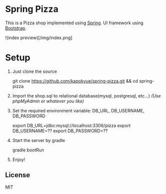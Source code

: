 # Spring Pizza
This is a Pizza shop implemented using [Spring](https://spring.io/). UI framework using [Bootstrap](http://getbootstrap.com/).

!(index preview)[/img/index.png]

# Setup
1. Just clone the source

    git clone https://github.com/kapokyue/spring-pizza.git && cd spring-pizza

2. Import the shop.sql to relational database(mysql, postgresql, etc...) *(Use phpMyAdmin or whatever you like)*

3. Set the required environment variable: DB_URL, DB_USERNAME, DB_PASSWORD

    export DB_URL=jdbc:mysql://localhost:3306/pizza
    export DB_USERNAME=??
    export DB_PASSWORD=??

4. Start the server by gradle

    gradle bootRun

5. Enjoy!

## License
MIT
